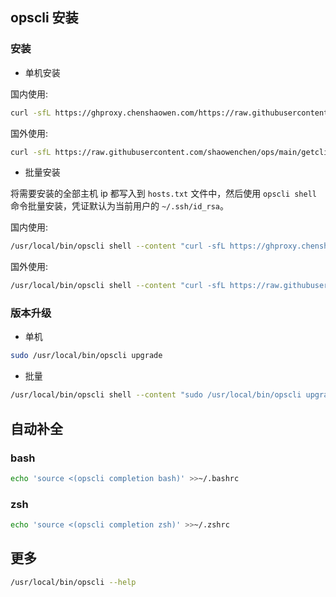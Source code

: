 ## opscli 安装

### 安装

- 单机安装

国内使用:

```bash
curl -sfL https://ghproxy.chenshaowen.com/https://raw.githubusercontent.com/shaowenchen/ops/main/getcli.sh |VERSION=latest sh -
```

国外使用:

```bash
curl -sfL https://raw.githubusercontent.com/shaowenchen/ops/main/getcli.sh | VERSION=latest sh -
```

- 批量安装

将需要安装的全部主机 ip 都写入到 `hosts.txt` 文件中，然后使用 `opscli shell` 命令批量安装，凭证默认为当前用户的 `~/.ssh/id_rsa`。

国内使用:

```bash
/usr/local/bin/opscli shell --content "curl -sfL https://ghproxy.chenshaowen.com/https://raw.githubusercontent.com/shaowenchen/ops/main/getcli.sh | VERSION=latest sh -" -i hosts.txt
```

国外使用:

```bash
/usr/local/bin/opscli shell --content "curl -sfL https://raw.githubusercontent.com/shaowenchen/ops/main/getcli.sh | VERSION=latest sh -" -i hosts.txt
```

### 版本升级

- 单机

```bash
sudo /usr/local/bin/opscli upgrade
```

- 批量

```bash
/usr/local/bin/opscli shell --content "sudo /usr/local/bin/opscli upgrade" -i hosts.txt
```

## 自动补全

### bash

```bash
echo 'source <(opscli completion bash)' >>~/.bashrc
```

### zsh

```bash
echo 'source <(opscli completion zsh)' >>~/.zshrc
```

## 更多

```bash
/usr/local/bin/opscli --help
```
